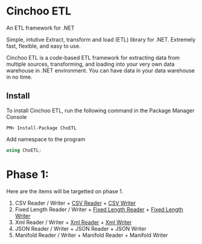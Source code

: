 # Cinchoo ETL

An ETL framework for .NET 

Simple, intutive  Extract, transform and load (ETL) library for .NET. Extremely fast, flexible, and easy to use. 

Cinchoo ETL is a code-based ETL framework for extracting data from multiple sources, transforming, and loading into your very own data warehouse in .NET environment. You can have data in your data warehouse in no time.

## Install

To install Cinchoo ETL, run the following command in the Package Manager Console

    PM> Install-Package ChoETL
    
Add namespace to the program

``` csharp
using ChoETL;
```

# Phase 1:
Here are the items will be targetted on phase 1. 

  1. CSV Reader / Writer
    + [CSV Reader](http://www.codeproject.com/Articles/1145337/ChoETL-CSVReader)
    + [CSV Writer](http://www.codeproject.com/Articles/1155891/Cinchoo-ETL-CSVWriter)
  2. Fixed Length Reader / Writer
    + [Fixed Length Reader](https://www.codeproject.com/Articles/1166802/Cinchoo-ETL-FixedLengthReader)
    + [Fixed Length Writer](https://www.codeproject.com/Articles/1167944/Cinchoo-ETL-FixedLengthWriter)
  3. Xml Reader / Writer
    + [Xml Reader](https://www.codeproject.com/Articles/1171289/Cinchoo-ETL-XmlReader)
    + [Xml Writer](https://www.codeproject.com/Articles/1173777/Cinchoo-ETL-Xml-Writer)
  4. JSON Reader / Writer
    + JSON Reader
    + JSON Writer    
  5. Manifold Reader / Writer
    + Manifold Reader
    + Manifold Writer

